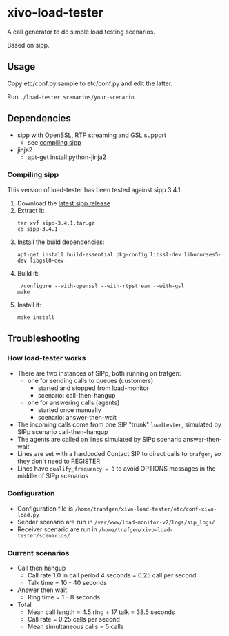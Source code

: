 # xivo-load-tester

A call generator to do simple load testing scenarios.

Based on sipp.

## Usage

Copy etc/conf.py.sample to etc/conf.py and edit the latter.

Run `./load-tester scenarios/your-scenario`

## Dependencies

* sipp with OpenSSL, RTP streaming and GSL support
    * see [compiling sipp](#compiling-sipp)
* jinja2
    * apt-get install python-jinja2


### Compiling sipp

This version of load-tester has been tested against sipp 3.4.1.

1. Download the [latest sipp release](https://github.com/SIPp/sipp/releases)
2. Extract it:
   ```
   tar xvf sipp-3.4.1.tar.gz
   cd sipp-3.4.1
   ```
3. Install the build dependencies:
   ```
   apt-get install build-essential pkg-config libssl-dev libncurses5-dev libgsl0-dev
   ```
4. Build it:
   ```
   ./configure --with-openssl --with-rtpstream --with-gsl
   make
   ```
5. Install it:
   ```
   make install
   ```

## Troubleshooting

### How load-tester works

* There are two instances of SIPp, both running on trafgen:
  * one for sending calls to queues (customers)
    * started and stopped from load-monitor
    * scenario: call-then-hangup
  * one for answering calls (agents)
    * started once manually
    * scenario: answer-then-wait
* The incoming calls come from one SIP "trunk" `loadtester`, simulated by SIPp scenario call-then-hangup
* The agents are called on lines simulated by SIPp scenario answer-then-wait
* Lines are set with a hardcoded Contact SIP to direct calls to `trafgen`, so they don't need to REGISTER
* Lines have `qualify_frequency = 0` to avoid OPTIONS messages in the middle of SIPp scenarios

### Configuration
* Configuration file is `/home/tranfgen/xivo-load-tester/etc/conf-xivo-load.py`
* Sender scenario are run in `/var/www/load-monitor-v2/logs/sip_logs/`
* Receiver scenario are run in `/home/trafgen/xivo-load-tester/scenarios/`

### Current scenarios

* Call then hangup
  * Call rate 1.0 in call period 4 seconds = 0.25 call per second
  * Talk time = 10 - 40 seconds
* Answer then wait
  * Ring time = 1 - 8 seconds
* Total
  * Mean call length = 4.5 ring + 17 talk = 38.5 seconds
  * Call rate = 0.25 calls per second
  * Mean simultaneous calls = 5 calls
